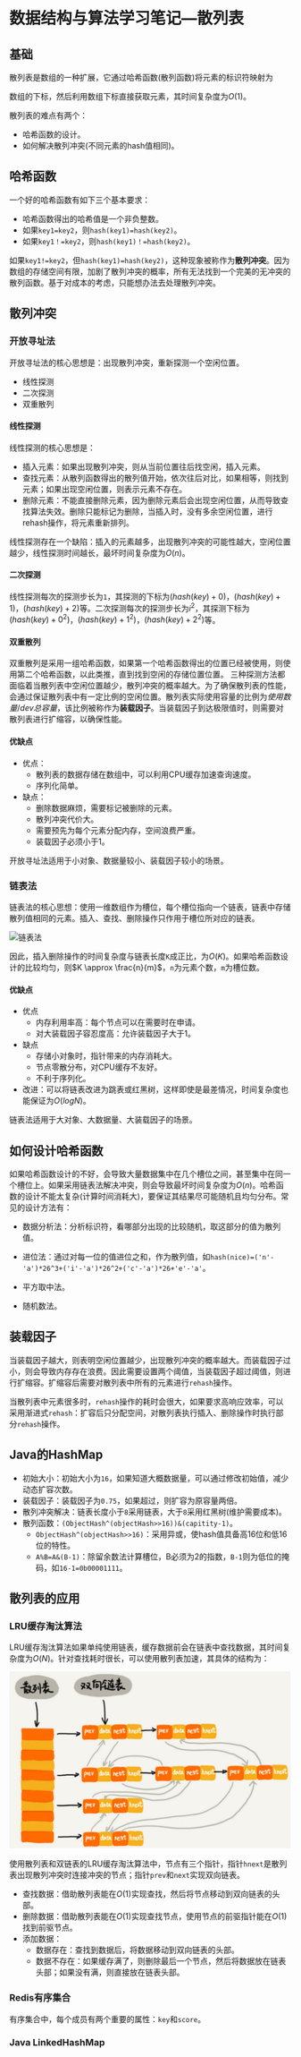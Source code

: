 # 数据结构与算法学习笔记—散列表

## 基础

散列表是数组的一种扩展，它通过哈希函数(散列函数)将元素的标识符映射为

数组的下标，然后利用数组下标直接获取元素，其时间复杂度为$O(1)$。

散列表的难点有两个：

- 哈希函数的设计。
- 如何解决散列冲突(不同元素的hash值相同)。

## 哈希函数

一个好的哈希函数有如下三个基本要求：

- 哈希函数得出的哈希值是一个非负整数。
- 如果`key1=key2`，则`hash(key1)=hash(key2)`。
- 如果`key1！=key2`，则`hash(key1)！=hash(key2)`。

如果`key1!=key2`，但`hash(key1)=hash(key2)`，这种现象被称作为**散列冲突**。因为数组的存储空间有限，加剧了散列冲突的概率，所有无法找到一个完美的无冲突的散列函数。基于对成本的考虑，只能想办法去处理散列冲突。

## 散列冲突

### 开放寻址法

开放寻址法的核心思想是：出现散列冲突，重新探测一个空闲位置。

- 线性探测
- 二次探测
- 双重散列

#### 线性探测

线性探测的核心思想是：

- 插入元素：如果出现散列冲突，则从当前位置往后找空闲，插入元素。
- 查找元素：从散列函数得出的散列值开始，依次往后对比，如果相等，则找到元素；如果出现空闲位置，则表示元素不存在。
- 删除元素：不能直接删除元素，因为删除元素后会出现空闲位置，从而导致查找算法失效。删除只能标记为删除，当插入时，没有多余空闲位置，进行rehash操作，将元素重新排列。

线性探测存在一个缺陷：插入的元素越多，出现散列冲突的可能性越大，空闲位置越少，线性探测时间越长，最坏时间复杂度为$O(n)$。

#### 二次探测

线性探测每次的探测步长为`1`，其探测的下标为$(hash(key)+0)%n$，$(hash(key)+1)%n$，$(hash(key)+2)%n$等。二次探测每次的探测步长为$i^2$，其探测下标为$(hash(key)+0^2)%n$，$(hash(key)+1^2)%n$，$(hash(key)+2^2)%n$等。

#### 双重散列 

双重散列是采用一组哈希函数，如果第一个哈希函数得出的位置已经被使用，则使用第二个哈希函数，以此类推，直到找到空闲的存储位置位置。
三种探测方法都面临着当散列表中空闲位置越少，散列冲突的概率越大。为了确保散列表的性能，会通过保证散列表中有一定比例的空闲位置。散列表实际使用容量的比例为$使用数量 /dev 总容量$，该比例被称作为**装载因子**。当装载因子到达极限值时，则需要对散列表进行扩缩容，以确保性能。

#### 优缺点

- 优点：
  - 散列表的数据存储在数组中，可以利用CPU缓存加速查询速度。
  - 序列化简单。
- 缺点：
  - 删除数据麻烦，需要标记被删除的元素。
  - 散列冲突代价大。
  - 需要预先为每个元素分配内存，空间浪费严重。
  - 装载因子必须小于1。

开放寻址法适用于小对象、数据量较小、装载因子较小的场景。

### 链表法

链表法的核心思想：使用一维数组作为槽位，每个槽位指向一个链表，链表中存储散列值相同的元素。插入、查找、删除操作只作用于槽位所对应的链表。

![链表法]()

因此，插入删除操作的时间复杂度与链表长度`K`成正比，为$O(K)$。如果哈希函数设计的比较均匀，则$K \approx \frac{n}{m}$，`n`为元素个数，`m`为槽位数。

#### 优缺点

- 优点
  - 内存利用率高：每个节点可以在需要时在申请。
  - 对大装载因子容忍度高：允许装载因子大于1。
- 缺点
  - 存储小对象时，指针带来的内存消耗大。
  - 节点零散分布，对CPU缓存不友好。
  - 不利于序列化。
- 改进：可以将链表改进为跳表或红黑树，这样即使是最差情况，时间复杂度也能保证为$O(logN)$。

链表法适用于大对象、大数据量、大装载因子的场景。

## 如何设计哈希函数

如果哈希函数设计的不好，会导致大量数据集中在几个槽位之间，甚至集中在同一个槽位上。如果采用链表法解决冲突，则会导致最坏时间复杂度为$O(n)$。哈希函数的设计不能太复杂(计算时间消耗大)，要保证其结果尽可能随机且均匀分布。常见的设计方法有：

- 数据分析法：分析标识符，看哪部分出现的比较随机，取这部分的值为散列值。
- 进位法：通过对每一位的值进位之和，作为散列值，如`hash(nice)=('n'-'a')*26^3+('i'-'a')*26^2+('c'-'a')*26+'e'-'a'`。

- 平方取中法。
- 随机数法。

## 装载因子

当装载因子越大，则表明空闲位置越少，出现散列冲突的概率越大。而装载因子过小，则会导致内存存在浪费。因此需要设置两个阈值，当装载因子超过阈值，则进行扩缩容。扩缩容后需要对散列表中所有的元素进行`rehash`操作。

当散列表中元素很多时，`rehash`操作的耗时会很大，如果要求高响应效率，可以采用渐进式`rehash`：扩容后只分配空间，对散列表执行插入、删除操作时执行部分`rehash`操作。

## Java的HashMap

- 初始大小：初始大小为`16`，如果知道大概数据量，可以通过修改初始值，减少动态扩容次数。
- 装载因子：装载因子为`0.75`，如果超过，则扩容为原容量两倍。
- 散列冲突解决：链表长度小于`8`采用链表，大于`8`采用红黑树(维护需要成本)。
- 散列函数：`(ObjectHash^(objectHash>>16))&(capitity-1)`。
  - `ObjectHash^(objectHash>>16)`：采用异或，使hash值具备高16位和低16位的特性。
  - `A%B=A&(B-1)`：除留余数法计算槽位，B必须为2的指数，`B-1`则为低位的掩码，如`16-1=0b00001111`。

## 散列表的应用

### LRU缓存淘汰算法

LRU缓存淘汰算法如果单纯使用链表，缓存数据前会在链表中查找数据，其时间复杂度为$O(N)$。针对查找耗时很长，可以使用散列表加速，其具体的结构为：

![](Raw/散列表/LRU缓存淘汰算法.png)

使用散列表和双链表的LRU缓存淘汰算法中，节点有三个指针，指针`hnext`是散列表出现散列冲突时连接冲突的节点；指针`prev`和`next`实现双向链表。

- 查找数据：借助散列表能在$O(1)$实现查找，然后将节点移动到双向链表的头部。
- 删除数据：借助散列表能在$O(1)$实现查找节点，使用节点的前驱指针能在$O(1)$找到前驱节点。
- 添加数据：
  - 数据存在：查找到数据后，将数据移动到双向链表的头部。
  - 数据不存在：如果缓存满了，则删除最后一个节点，然后将数据放在链表头部；如果没有满，则直接放在链表头部。

### Redis有序集合

有序集合中，每个成员有两个重要的属性：`key`和`score`。

### Java LinkedHashMap

